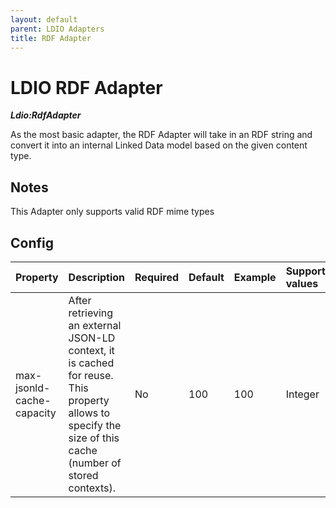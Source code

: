 ```yaml
---
layout: default
parent: LDIO Adapters
title: RDF Adapter
---
```


# LDIO RDF Adapter

***Ldio:RdfAdapter***

As the most basic adapter, the RDF Adapter will take in an RDF string and convert it
into an internal Linked Data model based on the given content type.

## Notes

This Adapter only supports valid RDF mime types

## Config

| Property                  | Description                                                                                                                                               | Required | Default | Example | Supported values |
|:--------------------------|:----------------------------------------------------------------------------------------------------------------------------------------------------------|:---------|:--------|:--------|:-----------------|
| max-jsonld-cache-capacity | After retrieving an external JSON-LD context, it is cached for reuse. This property allows to specify the size of this cache (number of stored contexts). | No       | 100     | 100     | Integer          |